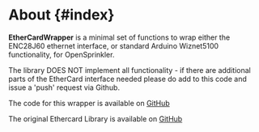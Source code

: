 About {#index}
=====

**EtherCardWrapper** is a minimal set of functions to wrap either the ENC28J60 ethernet interface, or standard Arduino Wiznet5100 functionality, for OpenSprinkler.

The library DOES NOT implement all functionality - if there are additional parts of the EtherCard interface needed please do add to this code and issue a 'push' request via Github.

The code for this wrapper is available on [GitHub][1]

The original Ethercard Library is available on [GitHub][2]

[1]: https://github.com/plainolddave/OpenSprinkler-Arduino
[2]: https://github.com/jcw/ethercard

